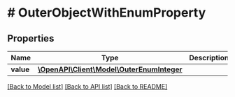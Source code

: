 # # OuterObjectWithEnumProperty

## Properties

Name | Type | Description | Notes
------------ | ------------- | ------------- | -------------
**value** | [**\OpenAPI\Client\Model\OuterEnumInteger**](OuterEnumInteger.md) |  |

[[Back to Model list]](../../README.md#models) [[Back to API list]](../../README.md#endpoints) [[Back to README]](../../README.md)

